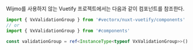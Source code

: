 Wijmo를 사용하지 않는 Vuetify 프로젝트에서는 다음과 같이 컴포넌트를 참조한다.

```typescript
import { VxValidationGroup } from '#vectorx/nuxt-vuetify/components'
// or 
import { VxValidationGroup } from '#components'

const validationGroup = ref<InstanceType<typeof VxValidationGroup>>()
```
